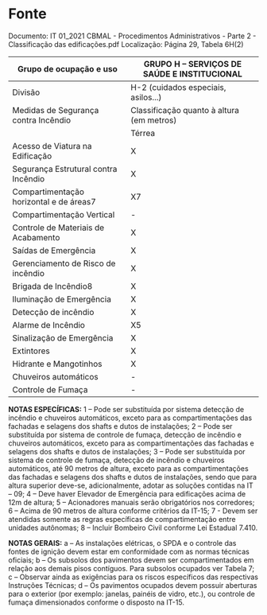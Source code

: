 # Fonte
Documento: IT 01_2021 CBMAL - Procedimentos Administrativos - Parte 2 - Classificação das edificações.pdf
Localização: Página 29, Tabela 6H(2)

| Grupo de ocupação e uso | GRUPO H – SERVIÇOS DE SAÚDE E INSTITUCIONAL |
|---|---|
| Divisão | H-2 (cuidados especiais, asilos...) |
| Medidas de Segurança contra Incêndio | Classificação quanto à altura (em metros) |
|  | Térrea | H ≤ 6 | 6 < H ≤ 12 | 12 < H ≤ 23 | 23 < H ≤ 30 | Acima de 30 |
| Acesso de Viatura na Edificação | X | X | X | X | X | X |
| Segurança Estrutural contra Incêndio | X | X | X | X | X | X |
| Compartimentação horizontal e de áreas7 | X7 | X7 | X7 | X7 | X7 | X7 |
| Compartimentação Vertical | - | - | - | X1 | X2 | X5 |
| Controle de Materiais de Acabamento | X | X | X | X | X | X |
| Saídas de Emergência | X | X | X | X | X | X4 |
| Gerenciamento de Risco de incêndio | X | X | X | X | X | X |
| Brigada de Incêndio8 | X | X | X | X | X | X |
| Iluminação de Emergência | X | X | X | X | X | X |
| Detecção de incêndio | X | X | X | X | X | X |
| Alarme de Incêndio | X5 | X5 | X5 | X5 | X5 | X5 |
| Sinalização de Emergência | X | X | X | X | X | X |
| Extintores | X | X | X | X | X | X |
| Hidrante e Mangotinhos | X | X | X | X | X | X |
| Chuveiros automáticos | - | - | - | - | - | X |
| Controle de Fumaça | - | - | - | - | - | X6 |

**NOTAS ESPECÍFICAS:**
1 – Pode ser substituída por sistema detecção de incêndio e chuveiros automáticos, exceto para as compartimentações das fachadas e selagens dos shafts e dutos de instalações;
2 – Pode ser substituída por sistema de controle de fumaça, detecção de incêndio e chuveiros automáticos, exceto para as compartimentações das fachadas e selagens dos shafts e dutos de instalações;
3 – Pode ser substituída por sistema de controle de fumaça, detecção de incêndio e chuveiros automáticos, até 90 metros de altura, exceto para as compartimentações das fachadas e selagens dos shafts e dutos de instalações, sendo que para altura superior deve-se, adicionalmente, adotar as soluções contidas na IT – 09;
4 – Deve haver Elevador de Emergência para edificações acima de 12m de altura;
5 – Acionadores manuais serão obrigatórios nos corredores;
6 – Acima de 90 metros de altura conforme critérios da IT-15;
7 - Devem ser atendidas somente as regras específicas de compartimentação entre unidades autônomas;
8 – Incluir Bombeiro Civil conforme Lei Estadual 7.410.

**NOTAS GERAIS:**
a – As instalações elétricas, o SPDA e o controle das fontes de ignição devem estar em conformidade com as normas técnicas oficiais;
b – Os subsolos dos pavimentos devem ser compartimentados em relação aos demais pisos contíguos. Para subsolos ocupados ver Tabela 7;
c – Observar ainda as exigências para os riscos específicos das respectivas Instruções Técnicas;
d – Os pavimentos ocupados devem possuir aberturas para o exterior (por exemplo: janelas, painéis de vidro, etc.), ou controle de fumaça dimensionados conforme o disposto na IT-15.